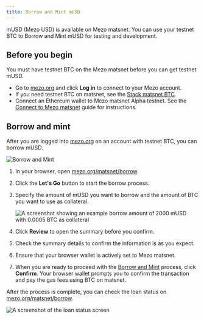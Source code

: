 ```yaml
---
title: Borrow and Mint mUSD
---
```


mUSD (Mezo USD) is available on Mezo matsnet. You can use your testnet BTC to Borrow and Mint mUSD for testing and development.

## Before you begin

You must have testnet BTC on the Mezo matsnet before you can get testnet mUSD.

- Go to [mezo.org](https://mezo.org/) and click **Log in** to connect to your Mezo account.
- If you need testnet BTC on matsnet, see the [Stack matsnet BTC](/docs/users/getting-started/mezo-matsnet-alpha-testnet/stack-matsnet-btc).
- Connect an Ethereum wallet to Mezo matsnet Alpha testnet. See the [Connect to Mezo matsnet](/docs/users/getting-started/mezo-matsnet-alpha-testnet/connect-to-mezo-matsnet#connect-your-browser-wallet) guide for instructions.

## Borrow and mint

After you are logged into [mezo.org](https://mezo.org/) on an account with testnet BTC, you can borrow mUSD.

![Borrow and Mint](/docs/images/musd/musd-borrow-process.avif)

1. In your browser, open [mezo.org/matsnet/borrow](https://mezo.org/matsnet/borrow).

1. Click the **Let's Go** button to start the borrow process. 

1. Specify the amount of mUSD you want to borrow and the amount of BTC you want to use as collateral.

    ![A screenshot showing an example borrow amount of 2000 mUSD with 0.0005 BTC as collateral](/docs/images/musd/musd-borrow-amounts.avif)

1. Click **Review** to open the summary before you confirm.

1. Check the summary details to confirm the information is as you expect.

1. Ensure that your browser wallet is actively set to Mezo matsnet.

1. When you are ready to proceed with the [Borrow and Mint](./mint-musd.md) process, click **Confirm**. Your browser wallet prompts you to confirm the transaction and pay the gas fees using BTC on matsnet.

After the process is complete, you can check the loan status on [mezo.org/matsnet/borrow](https://mezo.org/matsnet/borrow).

![A screenshot of the loan status screen](/docs/images/musd/musd-loan-status.avif)